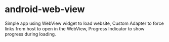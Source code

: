 # android-web-view

Simple app using WebView widget to load website, Custom Adapter to force links from host to open in the WebView, Progress Indicator to show progress during loading.
